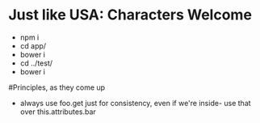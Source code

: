 # Just like USA: Characters Welcome

* npm i
* cd app/
* bower i
* cd ../test/
* bower i

#Principles, as they come up

* always use foo.get just for consistency, even if we're inside- use that over this.attributes.bar